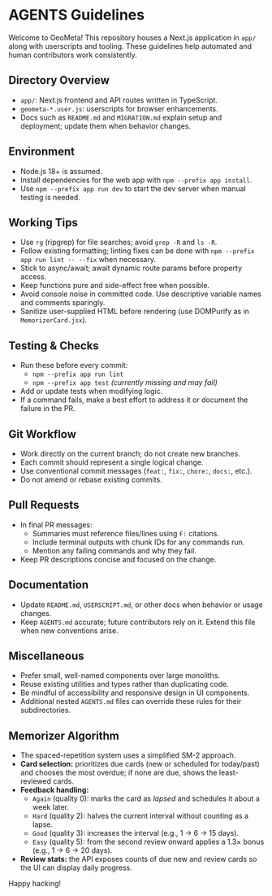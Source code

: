 # AGENTS Guidelines

Welcome to GeoMeta! This repository houses a Next.js application in `app/` along with userscripts and tooling. These guidelines help automated and human contributors work consistently.

## Directory Overview
- `app/`: Next.js frontend and API routes written in TypeScript.
- `geometa-*.user.js`: userscripts for browser enhancements.
- Docs such as `README.md` and `MIGRATION.md` explain setup and deployment; update them when behavior changes.

## Environment
- Node.js 18+ is assumed.
- Install dependencies for the web app with `npm --prefix app install`.
- Use `npm --prefix app run dev` to start the dev server when manual testing is needed.

## Working Tips
- Use `rg` (ripgrep) for file searches; avoid `grep -R` and `ls -R`.
- Follow existing formatting; linting fixes can be done with `npm --prefix app run lint -- --fix` when necessary.
- Stick to async/await; await dynamic route params before property access.
- Keep functions pure and side-effect free when possible.
- Avoid console noise in committed code. Use descriptive variable names and comments sparingly.
- Sanitize user-supplied HTML before rendering (use DOMPurify as in `MemorizerCard.jsx`).

## Testing & Checks
- Run these before every commit:
  - `npm --prefix app run lint`
  - `npm --prefix app test` *(currently missing and may fail)*
- Add or update tests when modifying logic.
- If a command fails, make a best effort to address it or document the failure in the PR.

## Git Workflow
- Work directly on the current branch; do not create new branches.
- Each commit should represent a single logical change.
- Use conventional commit messages (`feat:`, `fix:`, `chore:`, `docs:`, etc.).
- Do not amend or rebase existing commits.

## Pull Requests
- In final PR messages:
  - Summaries must reference files/lines using `F:` citations.
  - Include terminal outputs with chunk IDs for any commands run.
  - Mention any failing commands and why they fail.
- Keep PR descriptions concise and focused on the change.

## Documentation
 - Update `README.md`, `USERSCRIPT.md`, or other docs when behavior or usage changes.
- Keep `AGENTS.md` accurate; future contributors rely on it. Extend this file when new conventions arise.

## Miscellaneous
- Prefer small, well-named components over large monoliths.
- Reuse existing utilities and types rather than duplicating code.
- Be mindful of accessibility and responsive design in UI components.
- Additional nested `AGENTS.md` files can override these rules for their subdirectories.

## Memorizer Algorithm
- The spaced-repetition system uses a simplified SM-2 approach.
- **Card selection:** prioritizes due cards (new or scheduled for today/past) and chooses the most overdue; if none are due, shows the least-reviewed cards.
- **Feedback handling:**
  - `Again` (quality 0): marks the card as *lapsed* and schedules it about a week later.
  - `Hard` (quality 2): halves the current interval without counting as a lapse.
  - `Good` (quality 3): increases the interval (e.g., 1 → 6 → 15 days).
  - `Easy` (quality 5): from the second review onward applies a 1.3× bonus (e.g., 1 → 6 → 20 days).
- **Review stats:** the API exposes counts of due new and review cards so the UI can display daily progress.

Happy hacking!
